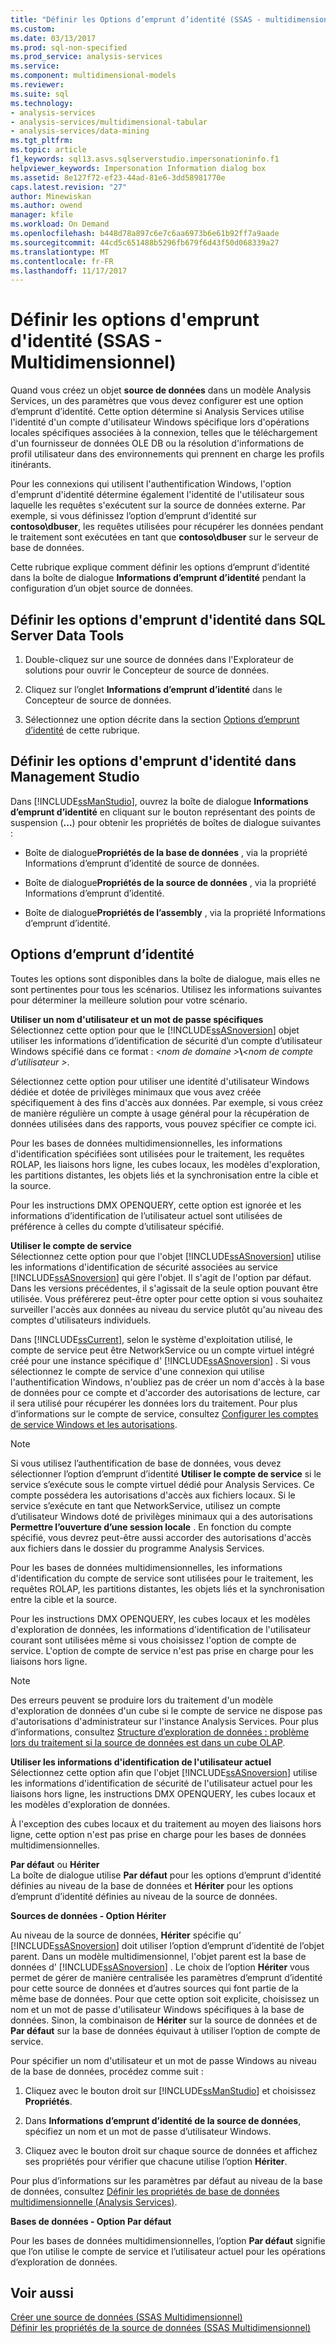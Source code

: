 ```yaml
---
title: "Définir les Options d’emprunt d’identité (SSAS - multidimensionnel) | Documents Microsoft"
ms.custom: 
ms.date: 03/13/2017
ms.prod: sql-non-specified
ms.prod_service: analysis-services
ms.service: 
ms.component: multidimensional-models
ms.reviewer: 
ms.suite: sql
ms.technology:
- analysis-services
- analysis-services/multidimensional-tabular
- analysis-services/data-mining
ms.tgt_pltfrm: 
ms.topic: article
f1_keywords: sql13.asvs.sqlserverstudio.impersonationinfo.f1
helpviewer_keywords: Impersonation Information dialog box
ms.assetid: 8e127f72-ef23-44ad-81e6-3dd58981770e
caps.latest.revision: "27"
author: Minewiskan
ms.author: owend
manager: kfile
ms.workload: On Demand
ms.openlocfilehash: b448d78a897c6e7c6aa6973b6e61b92ff7a9aade
ms.sourcegitcommit: 44cd5c651488b5296fb679f6d43f50d068339a27
ms.translationtype: MT
ms.contentlocale: fr-FR
ms.lasthandoff: 11/17/2017
---
```

# <a name="set-impersonation-options-ssas---multidimensional"></a>Définir les options d'emprunt d'identité (SSAS - Multidimensionnel)
  Quand vous créez un objet **source de données** dans un modèle Analysis Services, un des paramètres que vous devez configurer est une option d’emprunt d’identité. Cette option détermine si Analysis Services utilise l'identité d'un compte d'utilisateur Windows spécifique lors d'opérations locales spécifiques associées à la connexion, telles que le téléchargement d'un fournisseur de données OLE DB ou la résolution d'informations de profil utilisateur dans des environnements qui prennent en charge les profils itinérants.  
  
 Pour les connexions qui utilisent l'authentification Windows, l'option d'emprunt d'identité détermine également l'identité de l'utilisateur sous laquelle les requêtes s'exécutent sur la source de données externe. Par exemple, si vous définissez l’option d’emprunt d’identité sur **contoso\dbuser**, les requêtes utilisées pour récupérer les données pendant le traitement sont exécutées en tant que **contoso\dbuser** sur le serveur de base de données.  
  
 Cette rubrique explique comment définir les options d’emprunt d’identité dans la boîte de dialogue **Informations d’emprunt d’identité** pendant la configuration d’un objet source de données.  
  
## <a name="set-impersonation-options-in-sql-server-data-tools"></a>Définir les options d'emprunt d'identité dans SQL Server Data Tools  
  
1.  Double-cliquez sur une source de données dans l'Explorateur de solutions pour ouvrir le Concepteur de source de données.  
  
2.  Cliquez sur l’onglet **Informations d’emprunt d’identité** dans le Concepteur de source de données.  
  
3.  Sélectionnez une option décrite dans la section [Options d’emprunt d’identité](#bkmk_options) de cette rubrique.  
  
## <a name="set-impersonation-options-in-management-studio"></a>Définir les options d'emprunt d'identité dans Management Studio  
 Dans [!INCLUDE[ssManStudio](../../includes/ssmanstudio-md.md)], ouvrez la boîte de dialogue **Informations d’emprunt d’identité** en cliquant sur le bouton représentant des points de suspension (**...**) pour obtenir les propriétés de boîtes de dialogue suivantes :  
  
-   Boîte de dialogue**Propriétés de la base de données** , via la propriété Informations d’emprunt d’identité de source de données.  
  
-   Boîte de dialogue**Propriétés de la source de données** , via la propriété Informations d’emprunt d’identité.  
  
-   Boîte de dialogue**Propriétés de l’assembly** , via la propriété Informations d’emprunt d’identité.  
  
##  <a name="bkmk_options"></a> Options d’emprunt d’identité  
 Toutes les options sont disponibles dans la boîte de dialogue, mais elles ne sont pertinentes pour tous les scénarios. Utilisez les informations suivantes pour déterminer la meilleure solution pour votre scénario.  
  
 **Utiliser un nom d'utilisateur et un mot de passe spécifiques**  
 Sélectionnez cette option pour que le [!INCLUDE[ssASnoversion](../../includes/ssasnoversion-md.md)] objet utiliser les informations d’identification de sécurité d’un compte d’utilisateur Windows spécifié dans ce format :  *\<nom de domaine >***\\***\<nom de compte d’utilisateur >*.  
  
 Sélectionnez cette option pour utiliser une identité d'utilisateur Windows dédiée et dotée de privilèges minimaux que vous avez créée spécifiquement à des fins d'accès aux données. Par exemple, si vous créez de manière régulière un compte à usage général pour la récupération de données utilisées dans des rapports, vous pouvez spécifier ce compte ici.  
  
 Pour les bases de données multidimensionnelles, les informations d'identification spécifiées sont utilisées pour le traitement, les requêtes ROLAP, les liaisons hors ligne, les cubes locaux, les modèles d'exploration, les partitions distantes, les objets liés et la synchronisation entre la cible et la source.  
  
 Pour les instructions DMX OPENQUERY, cette option est ignorée et les informations d’identification de l’utilisateur actuel sont utilisées de préférence à celles du compte d’utilisateur spécifié.  
  
 **Utiliser le compte de service**  
 Sélectionnez cette option pour que l'objet [!INCLUDE[ssASnoversion](../../includes/ssasnoversion-md.md)] utilise les informations d'identification de sécurité associées au service [!INCLUDE[ssASnoversion](../../includes/ssasnoversion-md.md)] qui gère l'objet. Il s'agit de l'option par défaut. Dans les versions précédentes, il s'agissait de la seule option pouvant être utilisée. Vous préférerez peut-être opter pour cette option si vous souhaitez surveiller l'accès aux données au niveau du service plutôt qu'au niveau des comptes d'utilisateurs individuels.  
  
 Dans [!INCLUDE[ssCurrent](../../includes/sscurrent-md.md)], selon le système d'exploitation utilisé, le compte de service peut être NetworkService ou un compte virtuel intégré créé pour une instance spécifique d' [!INCLUDE[ssASnoversion](../../includes/ssasnoversion-md.md)] . Si vous sélectionnez le compte de service d'une connexion qui utilise l'authentification Windows, n'oubliez pas de créer un nom d'accès à la base de données pour ce compte et d'accorder des autorisations de lecture, car il sera utilisé pour récupérer les données lors du traitement. Pour plus d’informations sur le compte de service, consultez [Configurer les comptes de service Windows et les autorisations](../../database-engine/configure-windows/configure-windows-service-accounts-and-permissions.md).  
  
> [!NOTE]  
>  Si vous utilisez l’authentification de base de données, vous devez sélectionner l’option d’emprunt d’identité **Utiliser le compte de service** si le service s’exécute sous le compte virtuel dédié pour Analysis Services. Ce compte possédera les autorisations d'accès aux fichiers locaux. Si le service s’exécute en tant que NetworkService, utilisez un compte d’utilisateur Windows doté de privilèges minimaux qui a des autorisations **Permettre l’ouverture d’une session locale** . En fonction du compte spécifié, vous devrez peut-être aussi accorder des autorisations d'accès aux fichiers dans le dossier du programme Analysis Services.  
  
 Pour les bases de données multidimensionnelles, les informations d'identification du compte de service sont utilisées pour le traitement, les requêtes ROLAP, les partitions distantes, les objets liés et la synchronisation entre la cible et la source.  
  
 Pour les instructions DMX OPENQUERY, les cubes locaux et les modèles d'exploration de données, les informations d'identification de l'utilisateur courant sont utilisées même si vous choisissez l'option de compte de service. L'option de compte de service n'est pas prise en charge pour les liaisons hors ligne.  
  
> [!NOTE]  
>  Des erreurs peuvent se produire lors du traitement d'un modèle d'exploration de données d'un cube si le compte de service ne dispose pas d'autorisations d'administrateur sur l'instance Analysis Services. Pour plus d’informations, consultez [Structure d’exploration de données : problème lors du traitement si la source de données est dans un cube OLAP](http://go.microsoft.com/fwlink/?LinkId=251610).  
  
 **Utiliser les informations d'identification de l'utilisateur actuel**  
 Sélectionnez cette option afin que l'objet [!INCLUDE[ssASnoversion](../../includes/ssasnoversion-md.md)] utilise les informations d'identification de sécurité de l'utilisateur actuel pour les liaisons hors ligne, les instructions DMX OPENQUERY, les cubes locaux et les modèles d'exploration de données.  
  
 À l'exception des cubes locaux et du traitement au moyen des liaisons hors ligne, cette option n'est pas prise en charge pour les bases de données multidimensionnelles.  
  
 **Par défaut** ou **Hériter**  
 La boîte de dialogue utilise **Par défaut** pour les options d’emprunt d’identité définies au niveau de la base de données et **Hériter** pour les options d’emprunt d’identité définies au niveau de la source de données.  
  
 **Sources de données - Option Hériter**  
  
 Au niveau de la source de données, **Hériter** spécifie qu’ [!INCLUDE[ssASnoversion](../../includes/ssasnoversion-md.md)] doit utiliser l’option d’emprunt d’identité de l’objet parent. Dans un modèle multidimensionnel, l'objet parent est la base de données d' [!INCLUDE[ssASnoversion](../../includes/ssasnoversion-md.md)] . Le choix de l’option **Hériter** vous permet de gérer de manière centralisée les paramètres d’emprunt d’identité pour cette source de données et d’autres sources qui font partie de la même base de données. Pour que cette option soit explicite, choisissez un nom et un mot de passe d'utilisateur Windows spécifiques à la base de données. Sinon, la combinaison de **Hériter** sur la source de données et de **Par défaut** sur la base de données équivaut à utiliser l’option de compte de service.  
  
 Pour spécifier un nom d'utilisateur et un mot de passe Windows au niveau de la base de données, procédez comme suit :  
  
1.  Cliquez avec le bouton droit sur [!INCLUDE[ssManStudio](../../includes/ssmanstudio-md.md)] et choisissez **Propriétés**.  
  
2.  Dans **Informations d’emprunt d’identité de la source de données**, spécifiez un nom et un mot de passe d’utilisateur Windows.  
  
3.  Cliquez avec le bouton droit sur chaque source de données et affichez ses propriétés pour vérifier que chacune utilise l’option **Hériter**.  
  
 Pour plus d’informations sur les paramètres par défaut au niveau de la base de données, consultez [Définir les propriétés de base de données multidimensionnelle &#40;Analysis Services&#41;](../../analysis-services/multidimensional-models/set-multidimensional-database-properties-analysis-services.md).  
  
 **Bases de données - Option Par défaut**  

 Pour les bases de données multidimensionnelles, l’option **Par défaut** signifie que l’on utilise le compte de service et l’utilisateur actuel pour les opérations d’exploration de données.  
  
## <a name="see-also"></a>Voir aussi  
 [Créer une source de données &#40;SSAS Multidimensionnel&#41;](../../analysis-services/multidimensional-models/create-a-data-source-ssas-multidimensional.md)   
 [Définir les propriétés de la source de données &#40;SSAS Multidimensionnel&#41;](../../analysis-services/multidimensional-models/set-data-source-properties-ssas-multidimensional.md)   

  
  
